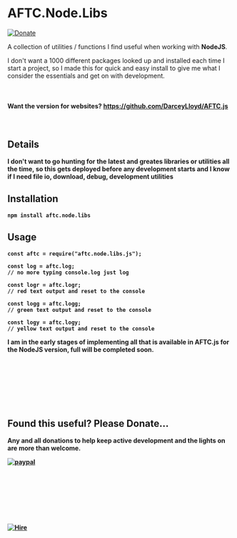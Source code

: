 # <b>AFTC.Node.Libs</b>
[![Donate](https://img.shields.io/badge/Donate-PayPal-green.svg)](https://www.paypal.com/cgi-bin/webscr?cmd=_donations&business=Darcey%2eLloyd%40gmail%2ecom&lc=GB&item_name=Darcey%20Lloyd%20Developer%20Donation&currency_code=GBP&bn=PP%2dDonationsBF%3abtn_donateCC_LG%2egif%3aNonHosted)

A collection of utilities / functions I find useful when working with <b>NodeJS</b>.

I don't want a 1000 different packages looked up and installed each time I start a project, so I made this for quick and easy install to give me what I consider the essentials and get on with development.


<br>

#### <b>Want the version for websites? https://github.com/DarceyLloyd/AFTC.js

<br>


## <b>Details</b>
I don't want to go hunting for the latest and greates libraries or utilities all the time, so this gets deployed before any development starts and I know if I need file io, download, debug, development utilities 


## Installation
```
npm install aftc.node.libs
```




## Usage
```
const aftc = require("aftc.node.libs.js");

const log = aftc.log;
// no more typing console.log just log

const logr = aftc.logr;
// red text output and reset to the console

const logg = aftc.logg;
// green text output and reset to the console

const logy = aftc.logy;
// yellow text output and reset to the console
```



I am in the early stages of implementing all that is available in AFTC.js for the NodeJS version, full will be completed soon.






<br><br><br><br><br><br>


## <b>Found this useful? Please Donate...</b>
Any and all donations to help keep active development and the lights on are more than welcome.

[![paypal](https://www.paypalobjects.com/en_GB/i/btn/btn_donate_LG.gif)](https://www.paypal.com/cgi-bin/webscr?cmd=_donations&business=Darcey%2eLloyd%40gmail%2ecom&lc=GB&item_name=Darcey%20Lloyd%20Developer%20Donation&currency_code=GBP&bn=PP%2dDonationsBF%3abtn_donateCC_LG%2egif%3aNonHosted)

<br><br><br><br><br><br>

[![Hire](https://www.allforthecode.co.uk/images/pph_widget.jpg)](http://pph.me/Darcey)

